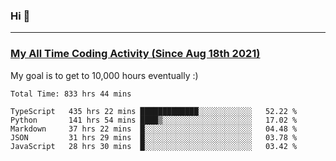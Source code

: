 ### Hi 🙂

---

### <a href="https://wakatime.com/@Eroxl">My All Time Coding Activity (Since Aug 18th 2021)</a>
My goal is to get to 10,000 hours eventually :)
<!--START_SECTION:waka-->

```text
Total Time: 833 hrs 44 mins

TypeScript   435 hrs 22 mins █████████████░░░░░░░░░░░░   52.22 %
Python       141 hrs 54 mins ████▒░░░░░░░░░░░░░░░░░░░░   17.02 %
Markdown     37 hrs 22 mins  █░░░░░░░░░░░░░░░░░░░░░░░░   04.48 %
JSON         31 hrs 29 mins  █░░░░░░░░░░░░░░░░░░░░░░░░   03.78 %
JavaScript   28 hrs 30 mins  █░░░░░░░░░░░░░░░░░░░░░░░░   03.42 %
```

<!--END_SECTION:waka-->
